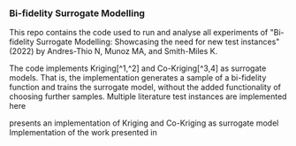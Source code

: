 ### Bi-fidelity Surrogate Modelling

This repo contains the code used to run and analyse all experiments of "Bi-fidelity Surrogate Modelling: Showcasing the need for new test instances" (2022) by Andres-Thio N, Munoz MA, and Smith-Miles K. 

The code implements Kriging[^1,^2] and Co-Kriging[^3,4] as surrogate models. That is, the implementation
generates a sample of a bi-fidelity function and trains the surrogate model, without the added functionality
of choosing further samples. Multiple literature test instances are implemented here

presents an implementation of Kriging and Co-Kriging as surrogate model
Implementation of the work presented in 






[^1]: Krige DG (1951) "A statistical approach to some basic mine valuation problems on the witwatersrand". Journal of the Southern African Institute of Mining and Metallurgy 52(6):119–139
[^2]: Jones DR (2001) "A taxonomy of global optimization methods based on response surfaces". Journal of global optimization 21(4):345–383
[^3]: Kennedy MC, O’Hagan A (2000) "Predicting the output from a complex computer code when fast approximations are available". Biometrika 87(1):1–13.
[^4]:Forrester AI, S ́obester A, Keane AJ (2007) "Multi-fidelity optimization via surrogate modelling". Proceedings of the royal society a: mathematical, physical and engineering sciences 463(2088):3251–3269.


